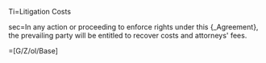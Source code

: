 Ti=Litigation Costs

sec=In any action or proceeding to enforce rights under this {_Agreement}, the prevailing party will be entitled to recover costs and attorneys' fees.

=[G/Z/ol/Base]
